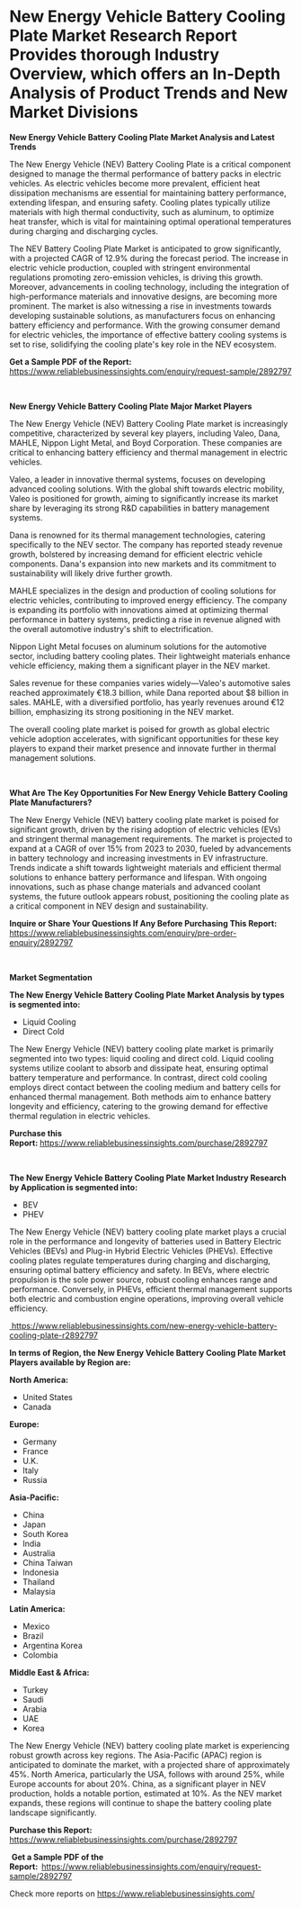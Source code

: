 <p><h1>New Energy Vehicle Battery Cooling Plate Market Research Report Provides thorough Industry Overview, which offers an In-Depth Analysis of Product Trends and New Market Divisions</h1></p><p><strong>New Energy Vehicle Battery Cooling Plate Market Analysis and Latest Trends</strong></p>
<p><p>The New Energy Vehicle (NEV) Battery Cooling Plate is a critical component designed to manage the thermal performance of battery packs in electric vehicles. As electric vehicles become more prevalent, efficient heat dissipation mechanisms are essential for maintaining battery performance, extending lifespan, and ensuring safety. Cooling plates typically utilize materials with high thermal conductivity, such as aluminum, to optimize heat transfer, which is vital for maintaining optimal operational temperatures during charging and discharging cycles.</p><p>The NEV Battery Cooling Plate Market is anticipated to grow significantly, with a projected CAGR of 12.9% during the forecast period. The increase in electric vehicle production, coupled with stringent environmental regulations promoting zero-emission vehicles, is driving this growth. Moreover, advancements in cooling technology, including the integration of high-performance materials and innovative designs, are becoming more prominent. The market is also witnessing a rise in investments towards developing sustainable solutions, as manufacturers focus on enhancing battery efficiency and performance. With the growing consumer demand for electric vehicles, the importance of effective battery cooling systems is set to rise, solidifying the cooling plate's key role in the NEV ecosystem.</p></p>
<p><strong>Get a Sample PDF of the Report:&nbsp;</strong> <a href="https://www.reliablebusinessinsights.com/enquiry/request-sample/2892797?utm_campaign=2811&utm_medium=2&utm_source=Github&utm_content=ia&utm_term=15032025&utm_id=new-energy-vehicle-battery-cooling-plate">https://www.reliablebusinessinsights.com/enquiry/request-sample/2892797</a></p>
<p>&nbsp;</p>
<p><strong>New Energy Vehicle Battery Cooling Plate Major Market Players</strong></p>
<p><p>The New Energy Vehicle (NEV) Battery Cooling Plate market is increasingly competitive, characterized by several key players, including Valeo, Dana, MAHLE, Nippon Light Metal, and Boyd Corporation. These companies are critical to enhancing battery efficiency and thermal management in electric vehicles.</p><p>Valeo, a leader in innovative thermal systems, focuses on developing advanced cooling solutions. With the global shift towards electric mobility, Valeo is positioned for growth, aiming to significantly increase its market share by leveraging its strong R&D capabilities in battery management systems.</p><p>Dana is renowned for its thermal management technologies, catering specifically to the NEV sector. The company has reported steady revenue growth, bolstered by increasing demand for efficient electric vehicle components. Dana's expansion into new markets and its commitment to sustainability will likely drive further growth.</p><p>MAHLE specializes in the design and production of cooling solutions for electric vehicles, contributing to improved energy efficiency. The company is expanding its portfolio with innovations aimed at optimizing thermal performance in battery systems, predicting a rise in revenue aligned with the overall automotive industry's shift to electrification.</p><p>Nippon Light Metal focuses on aluminum solutions for the automotive sector, including battery cooling plates. Their lightweight materials enhance vehicle efficiency, making them a significant player in the NEV market.</p><p>Sales revenue for these companies varies widely—Valeo's automotive sales reached approximately €18.3 billion, while Dana reported about $8 billion in sales. MAHLE, with a diversified portfolio, has yearly revenues around €12 billion, emphasizing its strong positioning in the NEV market.</p><p>The overall cooling plate market is poised for growth as global electric vehicle adoption accelerates, with significant opportunities for these key players to expand their market presence and innovate further in thermal management solutions.</p></p>
<p>&nbsp;</p>
<p><strong>What Are The Key Opportunities For New Energy Vehicle Battery Cooling Plate Manufacturers?</strong></p>
<p><p>The New Energy Vehicle (NEV) battery cooling plate market is poised for significant growth, driven by the rising adoption of electric vehicles (EVs) and stringent thermal management requirements. The market is projected to expand at a CAGR of over 15% from 2023 to 2030, fueled by advancements in battery technology and increasing investments in EV infrastructure. Trends indicate a shift towards lightweight materials and efficient thermal solutions to enhance battery performance and lifespan. With ongoing innovations, such as phase change materials and advanced coolant systems, the future outlook appears robust, positioning the cooling plate as a critical component in NEV design and sustainability.</p></p>
<p><strong>Inquire or Share Your Questions If Any Before Purchasing This Report:</strong> <a href="https://www.reliablebusinessinsights.com/enquiry/pre-order-enquiry/2892797?utm_campaign=2811&utm_medium=2&utm_source=Github&utm_content=ia&utm_term=15032025&utm_id=new-energy-vehicle-battery-cooling-plate">https://www.reliablebusinessinsights.com/enquiry/pre-order-enquiry/2892797</a></p>
<p>&nbsp;</p>
<p><strong>Market Segmentation</strong></p>
<p><strong>The New Energy Vehicle Battery Cooling Plate Market Analysis by types is segmented into:</strong></p>
<p><ul><li>Liquid Cooling</li><li>Direct Cold</li></ul></p>
<p><p>The New Energy Vehicle (NEV) battery cooling plate market is primarily segmented into two types: liquid cooling and direct cold. Liquid cooling systems utilize coolant to absorb and dissipate heat, ensuring optimal battery temperature and performance. In contrast, direct cold cooling employs direct contact between the cooling medium and battery cells for enhanced thermal management. Both methods aim to enhance battery longevity and efficiency, catering to the growing demand for effective thermal regulation in electric vehicles.</p></p>
<p><strong>Purchase this Report:&nbsp;</strong><a href="https://www.reliablebusinessinsights.com/purchase/2892797?utm_campaign=2811&utm_medium=2&utm_source=Github&utm_content=ia&utm_term=15032025&utm_id=new-energy-vehicle-battery-cooling-plate">https://www.reliablebusinessinsights.com/purchase/2892797</a></p>
<p>&nbsp;</p>
<p><strong>The New Energy Vehicle Battery Cooling Plate Market Industry Research by Application is segmented into:</strong></p>
<p><ul><li>BEV</li><li>PHEV</li></ul></p>
<p><p>The New Energy Vehicle (NEV) battery cooling plate market plays a crucial role in the performance and longevity of batteries used in Battery Electric Vehicles (BEVs) and Plug-in Hybrid Electric Vehicles (PHEVs). Effective cooling plates regulate temperatures during charging and discharging, ensuring optimal battery efficiency and safety. In BEVs, where electric propulsion is the sole power source, robust cooling enhances range and performance. Conversely, in PHEVs, efficient thermal management supports both electric and combustion engine operations, improving overall vehicle efficiency.</p></p>
<p><a href="https://www.reliablebusinessinsights.com/new-energy-vehicle-battery-cooling-plate-r2892797?utm_campaign=2811&utm_medium=2&utm_source=Github&utm_content=ia&utm_term=15032025&utm_id=new-energy-vehicle-battery-cooling-plate">&nbsp;https://www.reliablebusinessinsights.com/new-energy-vehicle-battery-cooling-plate-r2892797</a></p>
<p><strong>In terms of Region, the New Energy Vehicle Battery Cooling Plate Market Players available by Region are:</strong></p>
<p>
    <p> <strong> North America: </strong>
        <ul>
            <li>United States</li>
            <li>Canada</li>
        </ul>
        </p> 
    <p> <strong> Europe: </strong>
        <ul>
            <li>Germany</li>
            <li>France</li>
            <li>U.K.</li>
            <li>Italy</li>
            <li>Russia</li>
        </ul>
        </p> 
    <p> <strong> Asia-Pacific: </strong>
        <ul>
            <li>China</li>
            <li>Japan</li>
            <li>South Korea</li>
            <li>India</li>
            <li>Australia</li>
            <li>China Taiwan</li>
            <li>Indonesia</li>
            <li>Thailand</li>
            <li>Malaysia</li>
        </ul>
        </p> 
    <p> <strong> Latin America: </strong>
        <ul>
            <li>Mexico</li>
            <li>Brazil</li>
            <li>Argentina Korea</li>
            <li>Colombia</li>
        </ul>
        </p> 
    <p> <strong> Middle East & Africa: </strong>
        <ul>
            <li>Turkey</li>
            <li>Saudi</li>
            <li>Arabia</li>
            <li>UAE</li>
            <li>Korea</li>
        </ul>
    </p>
    </p>
<p><p>The New Energy Vehicle (NEV) battery cooling plate market is experiencing robust growth across key regions. The Asia-Pacific (APAC) region is anticipated to dominate the market, with a projected share of approximately 45%. North America, particularly the USA, follows with around 25%, while Europe accounts for about 20%. China, as a significant player in NEV production, holds a notable portion, estimated at 10%. As the NEV market expands, these regions will continue to shape the battery cooling plate landscape significantly.</p></p>
<p><strong>Purchase this Report: </strong><a href="https://www.reliablebusinessinsights.com/purchase/2892797?utm_campaign=2811&utm_medium=2&utm_source=Github&utm_content=ia&utm_term=15032025&utm_id=new-energy-vehicle-battery-cooling-plate">https://www.reliablebusinessinsights.com/purchase/2892797</a></p>
<p>&nbsp;<strong>Get a Sample PDF of the Report:&nbsp;&nbsp;</strong><a href="https://www.reliablebusinessinsights.com/enquiry/request-sample/2892797?utm_campaign=2811&utm_medium=2&utm_source=Github&utm_content=ia&utm_term=15032025&utm_id=new-energy-vehicle-battery-cooling-plate">https://www.reliablebusinessinsights.com/enquiry/request-sample/2892797</a></p>
<p><strong></strong></p>
<p>Check more reports on <a href="https://www.reliablebusinessinsights.com/?utm_campaign=2811&utm_medium=2&utm_source=Github&utm_content=ia&utm_term=15032025&utm_id=new-energy-vehicle-battery-cooling-plate">https://www.reliablebusinessinsights.com/</a></p>